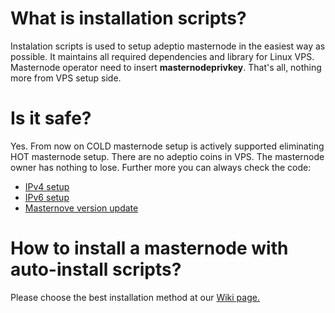# What is installation scripts?

Instalation scripts is used to setup adeptio masternode in the easiest way as possible. It maintains all required dependencies and library for Linux VPS. Masternode operator need to insert **masternodeprivkey**. That's all, nothing more from VPS setup side.

# Is it safe?

Yes. From now on COLD masternode setup is actively supported eliminating HOT masternode setup. There are no adeptio coins in VPS. The masternode owner has nothing to lose.
Further more you can always check the code:
- [IPv4 setup](setup_adeptio_cold_masternode_ipv4_latest.sh)
- [IPv6 setup](setup_adeptio_cold_masternode_ipv6_latest.sh)
- [Masternove version update](update_masternode_version.sh)

# How to install a masternode with auto-install scripts?

Please choose the best installation method at our [Wiki page.](https://wiki.adeptio.cc/books/masternode---vps-setup-guide)
